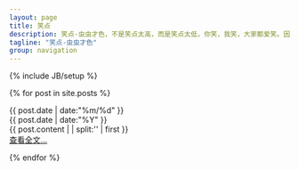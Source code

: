 ```yaml
---
layout: page
title: 笑点
description: 笑点-虫虫才色，不是笑点太高，而是笑点太低，你笑，我笑，大家都爱笑。因为我们都爱笑。幽默的笑，低俗的笑，色色的笑，开心的笑...
tagline: "笑点-虫虫才色"
group: navigation
---
```

{% include JB/setup %}

{% for post in site.posts %}
<div class = "card">
		<div  class = "date_label">
			<div class="day_month">
      			{{ post.date | date:"%m/%d" }}
      			</div>
      			<div class="year">
      			{{ post.date | date:"%Y" }}
      			</div>
      		</div> 
		{{ post.content  | | split:'<!--break-->' | first }}
	<div class = "read_more">
		<a class="fa fa-link" href="{{ BASE_PATH }}{{ post.url }}">  查看全文&hellip;</a>
	</div>
	
</div>

{% endfor %}

